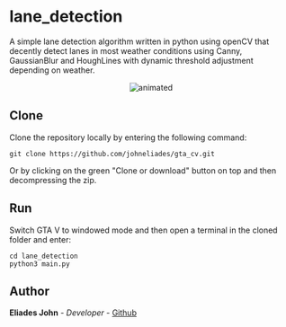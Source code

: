 # lane_detection

A simple lane detection algorithm written in python using openCV that decently 
detect lanes in most weather conditions using Canny, GaussianBlur and HoughLines
with dynamic threshold adjustment depending on weather.

<p align="center">
  <img src="https://github.com/johneliades/gta_cv/blob/main/lane_detection/preview.gif" alt="animated" />
</p>

## Clone

Clone the repository locally by entering the following command:
```
git clone https://github.com/johneliades/gta_cv.git
```
Or by clicking on the green "Clone or download" button on top and then decompressing the zip.

## Run

Switch GTA V to windowed mode and then open a terminal in the cloned folder and enter:

```
cd lane_detection
python3 main.py
```

## Author

**Eliades John** - *Developer* - [Github](https://github.com/johneliades)
